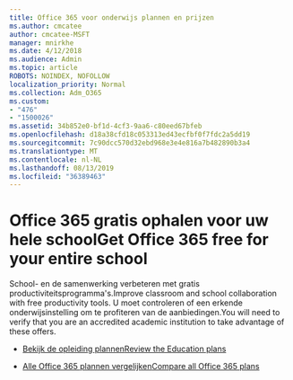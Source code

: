 ```yaml
---
title: Office 365 voor onderwijs plannen en prijzen
ms.author: cmcatee
author: cmcatee-MSFT
manager: mnirkhe
ms.date: 4/12/2018
ms.audience: Admin
ms.topic: article
ROBOTS: NOINDEX, NOFOLLOW
localization_priority: Normal
ms.collection: Adm_O365
ms.custom:
- "476"
- "1500026"
ms.assetid: 34b852e0-bf1d-4cf3-9aa6-c80eed67bfeb
ms.openlocfilehash: d18a38cfd18c053313ed43ecfbf0f7fdc2a5dd19
ms.sourcegitcommit: 7c90dcc570d32ebd968e3e4e816a7b482890b3a4
ms.translationtype: MT
ms.contentlocale: nl-NL
ms.lasthandoff: 08/13/2019
ms.locfileid: "36389463"
---
```

# <a name="get-office-365-free-for-your-entire-school"></a><span data-ttu-id="afb38-102">Office 365 gratis ophalen voor uw hele school</span><span class="sxs-lookup"><span data-stu-id="afb38-102">Get Office 365 free for your entire school</span></span>

<span data-ttu-id="afb38-103">School- en de samenwerking verbeteren met gratis productiviteitsprogramma's.</span><span class="sxs-lookup"><span data-stu-id="afb38-103">Improve classroom and school collaboration with free productivity tools.</span></span> <span data-ttu-id="afb38-104">U moet controleren of een erkende onderwijsinstelling om te profiteren van de aanbiedingen.</span><span class="sxs-lookup"><span data-stu-id="afb38-104">You will need to verify that you are an accredited academic institution to take advantage of these offers.</span></span>
  
- [<span data-ttu-id="afb38-105">Bekijk de opleiding plannen</span><span class="sxs-lookup"><span data-stu-id="afb38-105">Review the Education plans</span></span>](https://products.office.com/academic/compare-office-365-education-plans)

- [<span data-ttu-id="afb38-106">Alle Office 365 plannen vergelijken</span><span class="sxs-lookup"><span data-stu-id="afb38-106">Compare all Office 365 plans</span></span>](https://products.office.com/business/compare-more-office-365-for-business-plans)